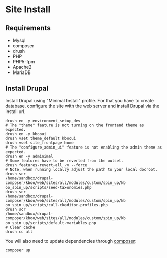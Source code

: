 # Site Install

## Requirements

- Mysql
- composer
- drush
- PHP
- PHP5-fpm
- Apache2
- MariaDB

## Install Drupal

Install Drupal using "Minimal Install" profile. For that you have to create database, configure the site with the web server and install Drupal via the install url.

```
drush en -y environment_setup_dev
# The "theme" feature is not turning on the frontend theme as expected.
drush en -y kbooui
drush vset theme_default kbooui
drush vset site_frontpage home
# The "configure_admin_ui" feature is not enabling the admin theme as
expected.
drush en -y adminimal
# Some features have to be reverted from the outset.
drush features-revert-all -y --force
# Note, when running locally adjust the path to your local docroot.
drush scr
/home/sandbox/drupal-composer/kboo/web/sites/all/modules/custom/spin_up/kb
oo_spin_up/scripts/seed-taxonomies.php
drush scr
/home/sandbox/drupal-composer/kboo/web/sites/all/modules/custom/spin_up/kb
oo_spin_up/scripts/cull-ckeditor-profiles.php
drush scr
/home/sandbox/drupal-composer/kboo/web/sites/all/modules/custom/spin_up/kb
oo_spin_up/scripts/default-variables.php
# Clear cache
drush cc all
```

You will also need to update dependencies through [composer](http://getcomposer.org):

```
composer up
```
